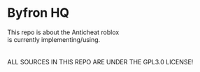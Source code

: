 # Byfron HQ
This repo is about the Anticheat roblox<br>
is currently implementing/using.<br>
<br>
<br>
ALL SOURCES IN THIS REPO ARE UNDER THE GPL3.0 LICENSE!
